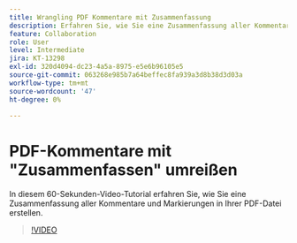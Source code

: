 ```yaml
---
title: Wrangling PDF Kommentare mit Zusammenfassung
description: Erfahren Sie, wie Sie eine Zusammenfassung aller Kommentare und Markierungen in Ihrer PDF-Datei erstellen.
feature: Collaboration
role: User
level: Intermediate
jira: KT-13298
exl-id: 320d4094-dc23-4a5a-8975-e5e6b96105e5
source-git-commit: 063268e985b7a64beffec8fa939a3d8b38d3d03a
workflow-type: tm+mt
source-wordcount: '47'
ht-degree: 0%

---
```


# PDF-Kommentare mit &quot;Zusammenfassen&quot; umreißen

In diesem 60-Sekunden-Video-Tutorial erfahren Sie, wie Sie eine Zusammenfassung aller Kommentare und Markierungen in Ihrer PDF-Datei erstellen.

>[!VIDEO](https://video.tv.adobe.com/v/3409907?quality=12&learn=on&hidetitle=true)
